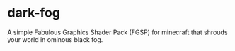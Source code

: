# dark-fog
A simple Fabulous Graphics Shader Pack (FGSP) for minecraft that shrouds your world in ominous black fog.
